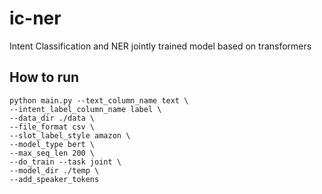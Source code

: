 # ic-ner
Intent Classification and NER jointly trained model based on transformers
## How to run
```
python main.py --text_column_name text \
--intent_label_column_name label \
--data_dir ./data \
--file_format csv \
--slot_label_style amazon \
--model_type bert \
--max_seq_len 200 \
--do_train --task joint \
--model_dir ./temp \
--add_speaker_tokens


```
